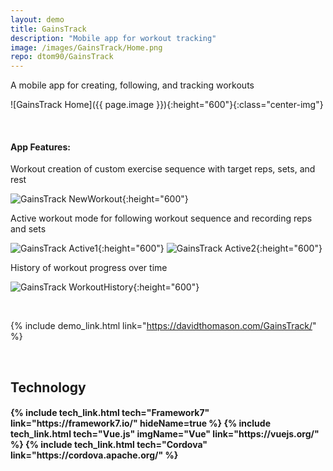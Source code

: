 ```yaml
---
layout: demo
title: GainsTrack
description: "Mobile app for workout tracking"
image: /images/GainsTrack/Home.png
repo: dtom90/GainsTrack
---
```

A mobile app for creating, following, and tracking workouts

![GainsTrack Home]({{ page.image }}){:height="600"}{:class="center-img"}

<br/>

#### App Features:
Workout creation of custom exercise sequence with target reps, sets, and rest

![GainsTrack NewWorkout](/images/GainsTrack/NewWorkout.png){:height="600"}

Active workout mode for following workout sequence and recording reps and sets

![GainsTrack Active1](/images/GainsTrack/Active1.png){:height="600"}
![GainsTrack Active2](/images/GainsTrack/Active2.png){:height="600"}

History of workout progress over time

![GainsTrack WorkoutHistory](/images/GainsTrack/WorkoutHistory.png){:height="600"}

<br/>

{% include demo_link.html link="https://davidthomason.com/GainsTrack/" %}

<br/>

## Technology

<h4 style="display: flex; justify-content: space-evenly;">
{% include tech_link.html tech="Framework7" link="https://framework7.io/" hideName=true %}
{% include tech_link.html tech="Vue.js" imgName="Vue" link="https://vuejs.org/" %}
{% include tech_link.html tech="Cordova" link="https://cordova.apache.org/" %}
</h4>

<br/>
